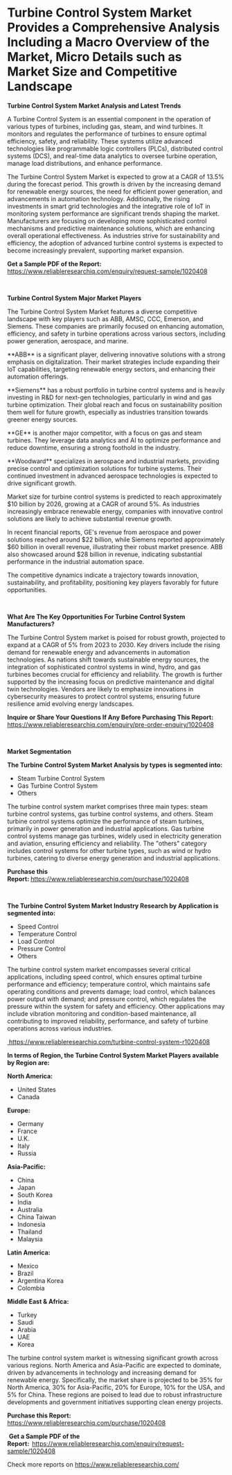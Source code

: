 <p><h1>Turbine Control System Market Provides a Comprehensive Analysis Including a Macro Overview of the Market, Micro Details such as Market Size and Competitive Landscape</h1></p><p><strong>Turbine Control System Market Analysis and Latest Trends</strong></p>
<p><p>A Turbine Control System is an essential component in the operation of various types of turbines, including gas, steam, and wind turbines. It monitors and regulates the performance of turbines to ensure optimal efficiency, safety, and reliability. These systems utilize advanced technologies like programmable logic controllers (PLCs), distributed control systems (DCS), and real-time data analytics to oversee turbine operation, manage load distributions, and enhance performance.</p><p>The Turbine Control System Market is expected to grow at a CAGR of 13.5% during the forecast period. This growth is driven by the increasing demand for renewable energy sources, the need for efficient power generation, and advancements in automation technology. Additionally, the rising investments in smart grid technologies and the integrative role of IoT in monitoring system performance are significant trends shaping the market. Manufacturers are focusing on developing more sophisticated control mechanisms and predictive maintenance solutions, which are enhancing overall operational effectiveness. As industries strive for sustainability and efficiency, the adoption of advanced turbine control systems is expected to become increasingly prevalent, supporting market expansion.</p></p>
<p><strong>Get a Sample PDF of the Report:&nbsp;</strong> <a href="https://www.reliableresearchiq.com/enquiry/request-sample/1020408?utm_campaign=2452&utm_medium=2&utm_source=Github&utm_content=ia&utm_term=13022025&utm_id=turbine-control-system">https://www.reliableresearchiq.com/enquiry/request-sample/1020408</a></p>
<p>&nbsp;</p>
<p><strong>Turbine Control System Major Market Players</strong></p>
<p><p>The Turbine Control System Market features a diverse competitive landscape with key players such as ABB, AMSC, CCC, Emerson, and Siemens. These companies are primarily focused on enhancing automation, efficiency, and safety in turbine operations across various sectors, including power generation, aerospace, and marine.</p><p>**ABB** is a significant player, delivering innovative solutions with a strong emphasis on digitalization. Their market strategies include expanding their IoT capabilities, targeting renewable energy sectors, and enhancing their automation offerings. </p><p>**Siemens** has a robust portfolio in turbine control systems and is heavily investing in R&D for next-gen technologies, particularly in wind and gas turbine optimization. Their global reach and focus on sustainability position them well for future growth, especially as industries transition towards greener energy sources.</p><p>**GE** is another major competitor, with a focus on gas and steam turbines. They leverage data analytics and AI to optimize performance and reduce downtime, ensuring a strong foothold in the industry. </p><p>**Woodward** specializes in aerospace and industrial markets, providing precise control and optimization solutions for turbine systems. Their continued investment in advanced aerospace technologies is expected to drive significant growth.</p><p>Market size for turbine control systems is predicted to reach approximately $10 billion by 2026, growing at a CAGR of around 5%. As industries increasingly embrace renewable energy, companies with innovative control solutions are likely to achieve substantial revenue growth. </p><p>In recent financial reports, GE's revenue from aerospace and power solutions reached around $22 billion, while Siemens reported approximately $60 billion in overall revenue, illustrating their robust market presence. ABB also showcased around $28 billion in revenue, indicating substantial performance in the industrial automation space. </p><p>The competitive dynamics indicate a trajectory towards innovation, sustainability, and profitability, positioning key players favorably for future opportunities.</p></p>
<p>&nbsp;</p>
<p><strong>What Are The Key Opportunities For Turbine Control System Manufacturers?</strong></p>
<p><p>The Turbine Control System market is poised for robust growth, projected to expand at a CAGR of 5% from 2023 to 2030. Key drivers include the rising demand for renewable energy and advancements in automation technologies. As nations shift towards sustainable energy sources, the integration of sophisticated control systems in wind, hydro, and gas turbines becomes crucial for efficiency and reliability. The growth is further supported by the increasing focus on predictive maintenance and digital twin technologies. Vendors are likely to emphasize innovations in cybersecurity measures to protect control systems, ensuring future resilience amid evolving energy landscapes.</p></p>
<p><strong>Inquire or Share Your Questions If Any Before Purchasing This Report:</strong> <a href="https://www.reliableresearchiq.com/enquiry/pre-order-enquiry/1020408?utm_campaign=2452&utm_medium=2&utm_source=Github&utm_content=ia&utm_term=13022025&utm_id=turbine-control-system">https://www.reliableresearchiq.com/enquiry/pre-order-enquiry/1020408</a></p>
<p>&nbsp;</p>
<p><strong>Market Segmentation</strong></p>
<p><strong>The Turbine Control System Market Analysis by types is segmented into:</strong></p>
<p><ul><li>Steam Turbine Control System</li><li>Gas Turbine Control System</li><li>Others</li></ul></p>
<p><p>The turbine control system market comprises three main types: steam turbine control systems, gas turbine control systems, and others. Steam turbine control systems optimize the performance of steam turbines, primarily in power generation and industrial applications. Gas turbine control systems manage gas turbines, widely used in electricity generation and aviation, ensuring efficiency and reliability. The "others" category includes control systems for other turbine types, such as wind or hydro turbines, catering to diverse energy generation and industrial applications.</p></p>
<p><strong>Purchase this Report:&nbsp;</strong><a href="https://www.reliableresearchiq.com/purchase/1020408?utm_campaign=2452&utm_medium=2&utm_source=Github&utm_content=ia&utm_term=13022025&utm_id=turbine-control-system">https://www.reliableresearchiq.com/purchase/1020408</a></p>
<p>&nbsp;</p>
<p><strong>The Turbine Control System Market Industry Research by Application is segmented into:</strong></p>
<p><ul><li>Speed Control</li><li>Temperature Control</li><li>Load Control</li><li>Pressure Control</li><li>Others</li></ul></p>
<p><p>The turbine control system market encompasses several critical applications, including speed control, which ensures optimal turbine performance and efficiency; temperature control, which maintains safe operating conditions and prevents damage; load control, which balances power output with demand; and pressure control, which regulates the pressure within the system for safety and efficiency. Other applications may include vibration monitoring and condition-based maintenance, all contributing to improved reliability, performance, and safety of turbine operations across various industries.</p></p>
<p><a href="https://www.reliableresearchiq.com/turbine-control-system-r1020408?utm_campaign=2452&utm_medium=2&utm_source=Github&utm_content=ia&utm_term=13022025&utm_id=turbine-control-system">&nbsp;https://www.reliableresearchiq.com/turbine-control-system-r1020408</a></p>
<p><strong>In terms of Region, the Turbine Control System Market Players available by Region are:</strong></p>
<p>
    <p> <strong> North America: </strong>
        <ul>
            <li>United States</li>
            <li>Canada</li>
        </ul>
        </p> 
    <p> <strong> Europe: </strong>
        <ul>
            <li>Germany</li>
            <li>France</li>
            <li>U.K.</li>
            <li>Italy</li>
            <li>Russia</li>
        </ul>
        </p> 
    <p> <strong> Asia-Pacific: </strong>
        <ul>
            <li>China</li>
            <li>Japan</li>
            <li>South Korea</li>
            <li>India</li>
            <li>Australia</li>
            <li>China Taiwan</li>
            <li>Indonesia</li>
            <li>Thailand</li>
            <li>Malaysia</li>
        </ul>
        </p> 
    <p> <strong> Latin America: </strong>
        <ul>
            <li>Mexico</li>
            <li>Brazil</li>
            <li>Argentina Korea</li>
            <li>Colombia</li>
        </ul>
        </p> 
    <p> <strong> Middle East & Africa: </strong>
        <ul>
            <li>Turkey</li>
            <li>Saudi</li>
            <li>Arabia</li>
            <li>UAE</li>
            <li>Korea</li>
        </ul>
    </p>
    </p>
<p><p>The turbine control system market is witnessing significant growth across various regions. North America and Asia-Pacific are expected to dominate, driven by advancements in technology and increasing demand for renewable energy. Specifically, the market share is projected to be 35% for North America, 30% for Asia-Pacific, 20% for Europe, 10% for the USA, and 5% for China. These regions are poised to lead due to robust infrastructure developments and government initiatives supporting clean energy projects.</p></p>
<p><strong>Purchase this Report: </strong><a href="https://www.reliableresearchiq.com/purchase/1020408?utm_campaign=2452&utm_medium=2&utm_source=Github&utm_content=ia&utm_term=13022025&utm_id=turbine-control-system">https://www.reliableresearchiq.com/purchase/1020408</a></p>
<p>&nbsp;<strong>Get a Sample PDF of the Report:&nbsp;&nbsp;</strong><a href="https://www.reliableresearchiq.com/enquiry/request-sample/1020408?utm_campaign=2452&utm_medium=2&utm_source=Github&utm_content=ia&utm_term=13022025&utm_id=turbine-control-system">https://www.reliableresearchiq.com/enquiry/request-sample/1020408</a></p>
<p><strong></strong></p>
<p>Check more reports on <a href="https://www.reliableresearchiq.com/?utm_campaign=2452&utm_medium=2&utm_source=Github&utm_content=ia&utm_term=13022025&utm_id=turbine-control-system">https://www.reliableresearchiq.com/</a></p>